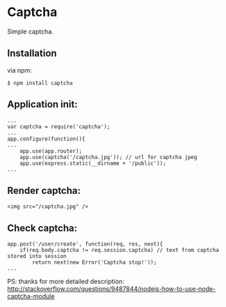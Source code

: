 # Captcha

Simple captcha.

## Installation

via npm:

	$ npm install captcha

## Application init:

	...
	var captcha = require('captcha');
	...
	app.configure(function(){
	...
		app.use(app.router);
		app.use(captcha('/captcha.jpg')); // url for captcha jpeg
		app.use(express.static(__dirname + '/public'));
	...

## Render captcha:

	<img src="/captcha.jpg" />

## Check captcha:

	app.post('/user/create', function(req, res, next){
		if(req.body.captcha != req.session.captcha) // text from captcha stored into session
			return next(new Error('Captcha stop!'));
	...

PS: thanks for more detailed description: http://stackoverflow.com/questions/9487844/nodejs-how-to-use-node-captcha-module
